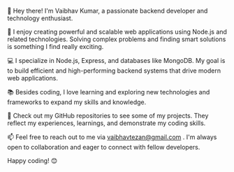 
👋 Hey there! I'm Vaibhav Kumar, a passionate backend developer and technology enthusiast.

🚀 I enjoy creating powerful and scalable web applications using Node.js and related technologies. Solving complex problems and finding smart solutions is something I find really exciting.

💻 I specialize in Node.js, Express, and databases like MongoDB. My goal is to build efficient and high-performing backend systems that drive modern web applications.

📚 Besides coding, I love learning and exploring new technologies and frameworks to expand my skills and knowledge.

🌟 Check out my GitHub repositories to see some of my projects. They reflect my experiences, learnings, and demonstrate my coding skills.

📫 Feel free to reach out to me via vaibhavtezan@gmail.com  . I'm always open to collaboration and eager to connect with fellow developers.

Happy coding! 😊
